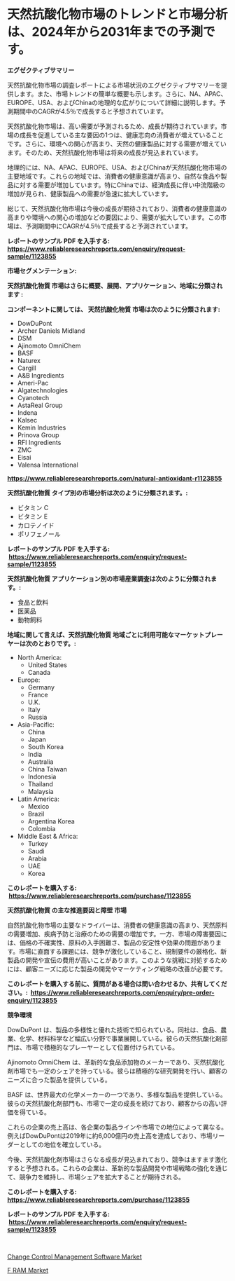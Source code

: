<p><h1>天然抗酸化物市場のトレンドと市場分析は、2024年から2031年までの予測です。</h1></p><p><strong>エグゼクティブサマリー</strong></p>
<p><p>天然抗酸化物市場の調査レポートによる市場状況のエグゼクティブサマリーを提供します。また、市場トレンドの簡単な概要も示します。さらに、NA、APAC、EUROPE、USA、およびChinaの地理的な広がりについて詳細に説明します。予測期間中のCAGRが4.5％で成長すると予想されています。</p><p>天然抗酸化物市場は、高い需要が予測されるため、成長が期待されています。市場の成長を促進している主な要因の1つは、健康志向の消費者が増えていることです。さらに、環境への関心が高まり、天然の健康製品に対する需要が増えています。そのため、天然抗酸化物市場は将来の成長が見込まれています。</p><p>地理的には、NA、APAC、EUROPE、USA、およびChinaが天然抗酸化物市場の主要地域です。これらの地域では、消費者の健康意識が高まり、自然な食品や製品に対する需要が増加しています。特にChinaでは、経済成長に伴い中流階級の増加が見られ、健康製品への需要が急速に拡大しています。</p><p>総じて、天然抗酸化物市場は今後の成長が期待されており、消費者の健康意識の高まりや環境への関心の増加などの要因により、需要が拡大しています。この市場は、予測期間中にCAGRが4.5％で成長すると予測されています。</p></p>
<p><strong>レポートのサンプル PDF を入手する: <a href="https://www.reliableresearchreports.com/enquiry/request-sample/1123855">https://www.reliableresearchreports.com/enquiry/request-sample/1123855</a></strong></p>
<p><strong>市場セグメンテーション:</strong></p>
<p><strong> 天然抗酸化物質 市場はさらに概要、展開、アプリケーション、地域に分類されます :</strong></p>
<p><strong>コンポーネントに関しては、 天然抗酸化物質 市場は次のように分類されます: &nbsp;</strong></p>
<p><ul><li>DowDuPont</li><li>Archer Daniels Midland</li><li>DSM</li><li>Ajinomoto OmniChem</li><li>BASF</li><li>Naturex</li><li>Cargill</li><li>A&B Ingredients</li><li>Ameri-Pac</li><li>Algatechnologies</li><li>Cyanotech</li><li>AstaReal Group</li><li>Indena</li><li>Kalsec</li><li>Kemin Industries</li><li>Prinova Group</li><li>RFI Ingredients</li><li>ZMC</li><li>Eisai</li><li>Valensa International</li></ul></p>
<p><strong><a href="https://www.reliableresearchreports.com/natural-antioxidant-r1123855">https://www.reliableresearchreports.com/natural-antioxidant-r1123855</a></strong></p>
<p><strong> 天然抗酸化物質 タイプ別の市場分析は次のように分類されます。:</strong></p>
<p><ul><li>ビタミン C</li><li>ビタミン E</li><li>カロテノイド</li><li>ポリフェノール</li></ul></p>
<p><strong>レポートのサンプル PDF を入手する: &nbsp;<a href="https://www.reliableresearchreports.com/enquiry/request-sample/1123855">https://www.reliableresearchreports.com/enquiry/request-sample/1123855</a></strong></p>
<p><strong> 天然抗酸化物質 アプリケーション別の市場産業調査は次のように分類されます。:</strong></p>
<p><ul><li>食品と飲料</li><li>医薬品</li><li>動物飼料</li></ul></p>
<p><strong>地域に関して言えば、天然抗酸化物質 地域ごとに利用可能なマーケットプレーヤーは次のとおりです。:</strong></p>
<p><ul>
    <li>
        North America:
        <ul>
            <li>United States</li>
            <li>Canada</li>
        </ul>
    </li>
    <li>
        Europe:
        <ul>
            <li>Germany</li>
            <li>France</li>
            <li>U.K.</li>
            <li>Italy</li>
            <li>Russia</li>
        </ul>
    </li>
    <li>
        Asia-Pacific:
        <ul>
            <li>China</li>
            <li>Japan</li>
            <li>South Korea</li>
            <li>India</li>
            <li>Australia</li>
            <li>China Taiwan</li>
            <li>Indonesia</li>
            <li>Thailand</li>
            <li>Malaysia</li>
        </ul>
    </li>
    <li>
        Latin America:
        <ul>
            <li>Mexico</li>
            <li>Brazil</li>
            <li>Argentina Korea</li>
            <li>Colombia</li>
        </ul>
    </li>
    <li>
        Middle East & Africa:
        <ul>
            <li>Turkey</li>
            <li>Saudi</li>
            <li>Arabia</li>
            <li>UAE</li>
            <li>Korea</li>
        </ul>
    </li>
    </ul></p>
<p><strong>このレポートを購入する: &nbsp;<a href="https://www.reliableresearchreports.com/purchase/1123855">https://www.reliableresearchreports.com/purchase/1123855</a></strong></p>
<p><strong>天然抗酸化物質 の主な推進要因と障壁 市場</strong></p>
<p><p>自然抗酸化物市場の主要なドライバーは、消費者の健康意識の高まり、天然原料の需要増加、疾病予防と治療のための需要の増加です。一方、市場の障害要因には、価格の不確実性、原料の入手困難さ、製品の安定性や効果の問題があります。市場に直面する課題には、競争が激化していること、規制要件の厳格化、新製品の開発や宣伝の費用が高いことがあります。このような挑戦に対処するためには、顧客ニーズに応じた製品の開発やマーケティング戦略の改善が必要です。</p></p>
<p><strong>このレポートを購入する前に、質問がある場合は問い合わせるか、共有してください。:&nbsp; <a href="https://www.reliableresearchreports.com/enquiry/pre-order-enquiry/1123855">https://www.reliableresearchreports.com/enquiry/pre-order-enquiry/1123855</a></strong></p>
<p><strong>競争環境</strong></p>
<p><p>DowDuPont は、製品の多様性と優れた技術で知られている。同社は、食品、農業、化学、材料科学など幅広い分野で事業展開している。彼らの天然抗酸化剤部門は、市場で積極的なプレーヤーとして位置付けられている。</p><p>Ajinomoto OmniChem は、革新的な食品添加物のメーカーであり、天然抗酸化剤市場でも一定のシェアを持っている。彼らは積極的な研究開発を行い、顧客のニーズに合った製品を提供している。</p><p>BASF は、世界最大の化学メーカーの一つであり、多様な製品を提供している。彼らの天然抗酸化剤部門も、市場で一定の成長を続けており、顧客からの高い評価を得ている。</p><p>これらの企業の売上高は、各企業の製品ラインや市場での地位によって異なる。例えばDowDuPontは2019年に約6,000億円の売上高を達成しており、市場リーダーとしての地位を確立している。</p><p>今後、天然抗酸化剤市場はさらなる成長が見込まれており、競争はますます激化すると予想される。これらの企業は、革新的な製品開発や市場戦略の強化を通じて、競争力を維持し、市場シェアを拡大することが期待される。</p></p>
<p><strong>このレポートを購入する: &nbsp; <a href="https://www.reliableresearchreports.com/purchase/1123855">https://www.reliableresearchreports.com/purchase/1123855</a></strong></p>
<p><strong>レポートのサンプル PDF を入手する: &nbsp;<a href="https://www.reliableresearchreports.com/enquiry/request-sample/1123855">https://www.reliableresearchreports.com/enquiry/request-sample/1123855</a></strong><strong></strong></p>
<p>&nbsp;</p>
<p><p><a href="https://github.com/BryceTownsendr/Market-Research-Report-List-4/blob/main/change-control-management-software-market.md">Change Control Management Software Market</a></p><p><a href="https://invited-way-688.notion.site/F-RAM-Market-Furnishes-Information-on-Market-Share-Market-Trends-and-Market-Growth-3fc9bc77357b431ba231e5ab9ba43553">F RAM Market</a></p></p>